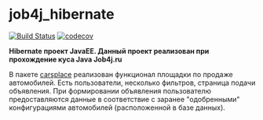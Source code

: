 # job4j_hibernate
[![Build Status](https://travis-ci.org/QmBo/job4j_hibernate.svg?branch=master)](https://travis-ci.org/QmBo/job4j_hibernate)
[![codecov](https://codecov.io/gh/QmBo/job4j_hibernate/branch/master/graph/badge.svg)](https://codecov.io/gh/QmBo/job4j_hibernate)

**Hibernate проект JavaEE. Данный проект реализован при прохождение куса Java Job4j.ru**

В пакете [carsplace](src/main/java/ru/job4j/carsplace) реализован функционал площадки по продаже автомобилей. 
Есть пользователи, несколько фильтров, страница подачи объявления. 
При формировании объявления пользователю предоставляются данные в соответствие с заранее "одобренными" 
конфигурациями автомобилей (расположенной в базе данных).